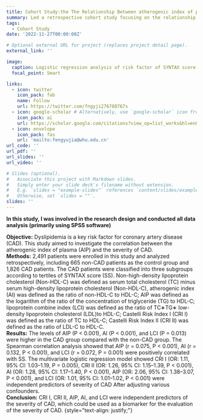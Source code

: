 ```yaml
---
title: Cohort Study:the The Relationship Between atherogenic index of plasma (AIP) and the severity of coronary artery disease (CAD)
summary: Led a retrospective cohort study focusing on the relationship between blood lipid indicators and the severity of coronary artery disease (CAD).
tags:
  - Cohort Study
date: '2022-11-27T00:00:00Z'

# Optional external URL for project (replaces project detail page).
external_link: ''

image:
  caption: Logistic regression analysis of risk factor of SYNTAX score
  focal_point: Smart

links:
  - icon: twitter
    icon_pack: fab
    name: Follow
    url: https://twitter.com/fngyji276788767s
  - icon: google-scholar # Alternatively, use `google-scholar` icon from `ai` icon pack
    icon_pack: ai
    url: https://scholar.google.com/citations?view_op=list_works&hl=en&user=rXBaX0YAAAAJ&gmla=AP6z3OZCTstNTTjOK4o_cpHmS60fkZO-VKelMQXFbyeS6ItMH-cOvy5O54Egj0FUK3Kj9XQlXwDYza9MwK6VYCURCYbDkIwgEcSprvFVamQ
  - icon: envelope
    icon_pack: fas
    url: 'mailto:fengyujia@whu.edu.cn'
url_code: ''
url_pdf: ''
url_slides: ''
url_video: ''

# Slides (optional).
#   Associate this project with Markdown slides.
#   Simply enter your slide deck's filename without extension.
#   E.g. `slides = "example-slides"` references `content/slides/example-slides.md`.
#   Otherwise, set `slides = ""`.
slides: ''
---
```

**In this study, I was involved in the research design and conducted all data analysis (primarily using SPSS software)**   

**Objective:** Dyslipidemia is a key risk factor for coronary artery disease (CAD). This
study aimed to investigate the correlation between the atherogenic index of
plasma (AIP) and the severity of CAD.  
**Methods:** 2,491 patients were enrolled in this study and analyzed retrospectively,
including 665 non-CAD patients as the control group and 1,826 CAD patients.
The CAD patients were classified into three subgroups according to tertiles of
SYNTAX score (SS). Non-high-density lipoprotein cholesterol (Non-HDL-C) was
defined as serum total cholesterol (TC) minus serum high-density lipoprotein
cholesterol (Non-HDL-C), atherogenic index (AI) was defined as the ratio of
non-HDL-C to HDL-C; AIP was defined as the logarithm of the ratio of the
concentration of triglyceride (TG) to HDL-C; lipoprotein combine index (LCI)
was defined as the ratio of TC∗TG∗ low-density lipoprotein cholesterol (LDL)to
HDL-C; Castelli Risk Index I (CRI I) was defined as the ratio of TC to HDL-C;
Castelli Risk Index II (CRI II) was defined as the ratio of LDL-C to HDL-C.  
**Results:** The levels of AIP (P < 0.001), AI (P < 0.001), and LCI (P = 0.013) were higher
in the CAD group compared with the non-CAD group. The Spearman correlation
analysis showed that AIP (r = 0.075, P < 0.001), AI (r = 0.132, P < 0.001), and LCI (r =
0.072, P = 0.001) were positively correlated with SS. The multivariate logistic
regression model showed CRI I (OR: 1.11, 95% CI: 1.03–1.19, P = 0.005), CRI II
(OR: 1.26, 95% CI: 1.15–1.39, P < 0.001), AI (OR: 1.28, 95% CI: 1.17–1.40, P <
0.001), AIP (OR: 2.06, 95% CI: 1.38–3.07, P < 0.001), and LCI (OR: 1.01, 95% CI:
1.01–1.02, P < 0.001) were independent predictors of severity of CAD After
adjusting various confounders.  
**Conclusion:** CRI I, CRI II, AIP, AI, and LCI were independent predictors of the severity
of CAD, which could be used as a biomarker for the evaluation of the severity of CAD.
{style="text-align: justify;"}